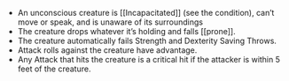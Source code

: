 - An unconscious creature is [[Incapacitated]] (see the condition), can’t move or speak, and is unaware of its surroundings
- The creature drops whatever it’s holding and falls [[prone]].
- The creature automatically fails Strength and Dexterity Saving Throws.
- Attack rolls against the creature have advantage.
- Any Attack that hits the creature is a critical hit if the attacker is within 5 feet of the creature.